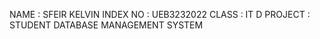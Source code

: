 NAME : SFEIR KELVIN
INDEX NO : UEB3232022
CLASS : IT D
PROJECT : STUDENT DATABASE MANAGEMENT SYSTEM
